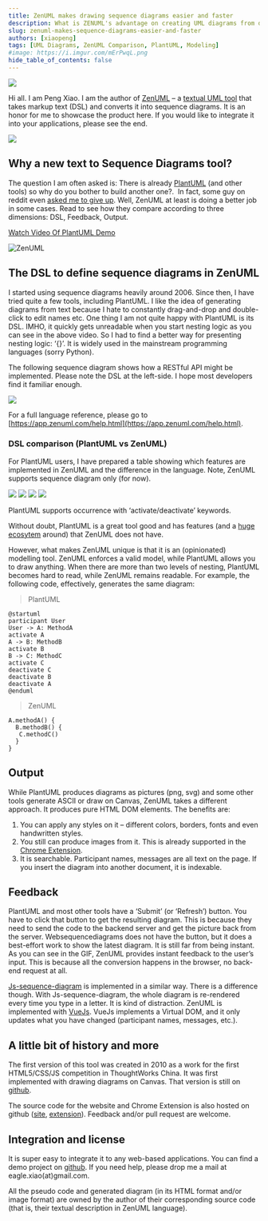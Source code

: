 ```yaml
---
title: ZenUML makes drawing sequence diagrams easier and faster
description: What is ZENUML's advantage on creating UML diagrams from decent codes, compare with PlantUML
slug: zenuml-makes-sequence-diagrams-easier-and-faster
authors: [xiaopeng]
tags: [UML Diagrams, ZenUML Comparison, PlantUML, Modeling]
#image: https://i.imgur.com/mErPwqL.png
hide_table_of_contents: false
---
```


![](../../static/img/blog/2024/2024-01-01-06.jpeg)

Hi all. I am Peng Xiao. I am the author of [ZenUML](https://zenuml.com/) – a [textual UML tool](https://modeling-languages.com/uml-tools/#textual) that takes markup text (DSL) and converts it into sequence diagrams. It is an honor for me to showcase the product here. If you would like to integrate it into your applications, please see the end.

![](../../static/img/blog/2024/2024-01-01-01.png)

## Why a new text to Sequence Diagrams tool?

The question I am often asked is: There is already [PlantUML](https://modeling-languages.com/interview-plantuml/) (and other tools) so why do you bother to build another one?.  In fact, some guy on reddit even [asked me to give up](https://www.reddit.com/r/programming/comments/77d6jg/try_catch_in_sequence_diagram/doky2e3/). Well, ZenUML at least is doing a better job in some cases. Read to see how they compare according to three dimensions: DSL, Feedback, Output.

[Watch Video Of PlantUML Demo](../../static/img/blog/2024/2024-01-01-02-plantuml-cropped.m4v)

![ZenUML](../../static/img/blog/2024/2024-01-01-03-zenuml.gif)

## The DSL to define sequence diagrams in ZenUML

I started using sequence diagrams heavily around 2006. Since then, I have tried quite a few tools, including PlantUML. I like the idea of generating diagrams from text because I hate to constantly drag-and-drop and double-click to edit names etc. One thing I am not quite happy with PlantUML is its DSL. IMHO, it quickly gets unreadable when you start nesting logic as you can see in the above video. So I had to find a better way for presenting nesting logic: ‘{}’. It is widely used in the mainstream programming languages (sorry Python).

The following sequence diagram shows how a RESTful API might be implemented. Please note the DSL at the left-side. I hope most developers find it familiar enough.

![](../../static/img/blog/2024/2024-01-01-04.png)

For a full language reference, please go to [https://app.zenuml.com/help.html](https://app.zenuml.com/help.html).

### DSL comparison (PlantUML vs ZenUML)

For PlantUML users, I have prepared a table showing which features are implemented in ZenUML and the difference in the language. Note, ZenUML supports sequence diagram only (for now).

![](../../static/img/blog/2024/2024-01-01-05.01.png)
![](../../static/img/blog/2024/2024-01-01-05.02.png)
![](../../static/img/blog/2024/2024-01-01-05.03.png)
![](../../static/img/blog/2024/2024-01-01-05.04.png)

PlantUML supports occurrence with ‘activate/deactivate’ keywords.

Without doubt, PlantUML is a great tool good and has features (and a [huge ecosytem](https://modeling-languages.com/plantuml-textual-uml-online/) around) that ZenUML does not have.

However, what makes ZenUML unique is that it is an (opinionated) modelling tool. ZenUML enforces a valid model, while PlantUML allows you to draw anything. When there are more than two levels of nesting, PlantUML becomes hard to read, while ZenUML remains readable. For example, the following code, effectively, generates the same diagram:

> PlantUML

```
@startuml
participant User
User -> A: MethodA
activate A
A -> B: MethodB
activate B
B -> C: MethodC
activate C
deactivate C
deactivate B
deactivate A
@enduml
```

> ZenUML

```
A.methodA() {
  B.methodB() {
   C.methodC()
  }
}
```

## Output

While PlantUML produces diagrams as pictures (png, svg) and some other tools generate ASCII or draw on Canvas, ZenUML takes a different approach. It produces pure HTML DOM elements. The benefits are:

1.  You can apply any styles on it – different colors, borders, fonts and even handwritten styles.
2.  You still can produce images from it. This is already supported in the [Chrome Extension](https://chrome.google.com/webstore/detail/web-sequence/kcpganeflmhffnlofpdmcjklmdpbbmef).
3.  It is searchable. Participant names, messages are all text on the page. If you insert the diagram into another document, it is indexable.

## Feedback

PlantUML and most other tools have a ‘Submit’ (or ‘Refresh’) button. You have to click that button to get the resulting diagram. This is because they need to send the code to the backend server and get the picture back from the server. Websequencediagrams does not have the button, but it does a best-effort work to show the latest diagram. It is still far from being instant. As you can see in the GIF, ZenUML provides instant feedback to the user’s input. This is because all the conversion happens in the browser, no back-end request at all.

[Js-sequence-diagram](https://github.com/bramp/js-sequence-diagrams) is implemented in a similar way. There is a difference though. With Js-sequence-diagram, the whole diagram is re-rendered every time you type in a letter. It is kind of distraction. ZenUML is implemented with [VueJs](https://vuejs.org/). VueJs implements a Virtual DOM, and it only updates what you have changed (participant names, messages, etc.).

## A little bit of history and more

The first version of this tool was created in 2010 as a work for the first HTML5/CSS/JS competition in ThoughtWorks China. It was first implemented with drawing diagrams on Canvas. That version is still on [github](https://github.com/MrCoder/Simple-Sequence).

The source code for the website and Chrome Extension is also hosted on github ([site](https://zenuml.github.io/), [extension](https://github.com/ZenUml/web-sequence)). Feedback and/or pull request are welcome.

## Integration and license

It is super easy to integrate it to any web-based applications. You can find a demo project on [github](https://github.com/ZenUml/demo). If you need help, please drop me a mail at eagle.xiao(at)gmail.com.

All the pseudo code and generated diagram (in its HTML format and/or image format) are owned by the author of their corresponding source code (that is, their textual description in ZenUML language).

